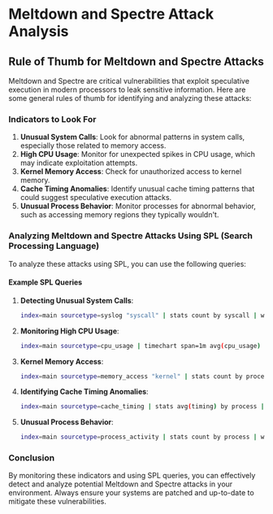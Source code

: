 # Meltdown and Spectre Attack Analysis

## Rule of Thumb for Meltdown and Spectre Attacks
Meltdown and Spectre are critical vulnerabilities that exploit speculative execution in modern processors to leak sensitive information. Here are some general rules of thumb for identifying and analyzing these attacks:

### Indicators to Look For
1. **Unusual System Calls**: Look for abnormal patterns in system calls, especially those related to memory access.
2. **High CPU Usage**: Monitor for unexpected spikes in CPU usage, which may indicate exploitation attempts.
3. **Kernel Memory Access**: Check for unauthorized access to kernel memory.
4. **Cache Timing Anomalies**: Identify unusual cache timing patterns that could suggest speculative execution attacks.
5. **Unusual Process Behavior**: Monitor processes for abnormal behavior, such as accessing memory regions they typically wouldn't.

### Analyzing Meltdown and Spectre Attacks Using SPL (Search Processing Language)
To analyze these attacks using SPL, you can use the following queries:

#### Example SPL Queries
1. **Detecting Unusual System Calls**:
    ```bash
    index=main sourcetype=syslog "syscall" | stats count by syscall | where count > threshold
    ```

2. **Monitoring High CPU Usage**:
    ```bash
    index=main sourcetype=cpu_usage | timechart span=1m avg(cpu_usage) by host | where avg(cpu_usage) > threshold
    ```

3. **Kernel Memory Access**:
    ```bash
    index=main sourcetype=memory_access "kernel" | stats count by process | where count > threshold
    ```

4. **Identifying Cache Timing Anomalies**:
    ```bash
    index=main sourcetype=cache_timing | stats avg(timing) by process | where avg(timing) > threshold
    ```

5. **Unusual Process Behavior**:
    ```bash
    index=main sourcetype=process_activity | stats count by process | where count > threshold
    ```

### Conclusion
By monitoring these indicators and using SPL queries, you can effectively detect and analyze potential Meltdown and Spectre attacks in your environment. Always ensure your systems are patched and up-to-date to mitigate these vulnerabilities.
